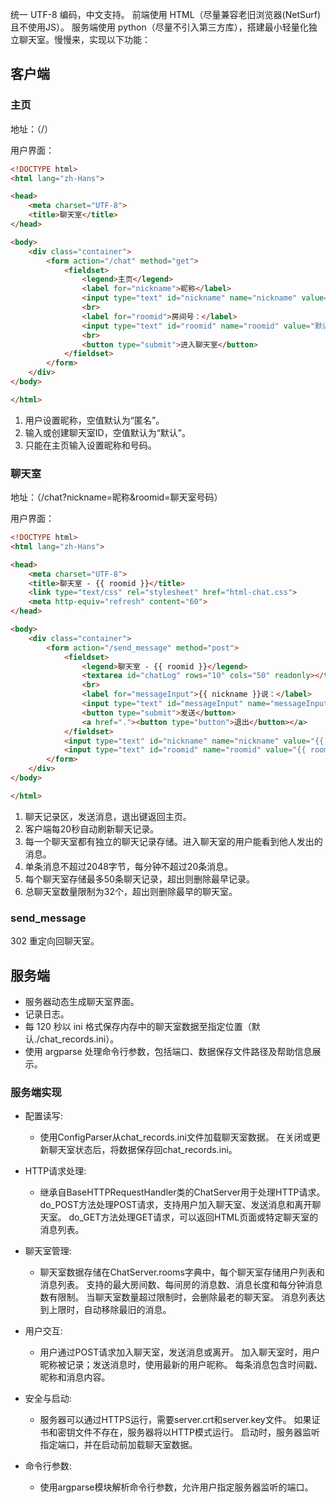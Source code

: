 统一 UTF-8 编码，中文支持。
前端使用 HTML（尽量兼容老旧浏览器(NetSurf)且不使用JS）。
服务端使用 python（尽量不引入第三方库），搭建最小轻量化独立聊天室。慢慢来，实现以下功能：

## 客户端

### 主页

地址：（/）

用户界面：

```html index.html
<!DOCTYPE html>
<html lang="zh-Hans">

<head>
    <meta charset="UTF-8">
    <title>聊天室</title>
</head>

<body>
    <div class="container">
        <form action="/chat" method="get">
            <fieldset>
                <legend>主页</legend>
                <label for="nickname">昵称</label>
                <input type="text" id="nickname" name="nickname" value="匿名">
                <br>
                <label for="roomid">房间号：</label>
                <input type="text" id="roomid" name="roomid" value="默认">
                <br>
                <button type="submit">进入聊天室</button>
            </fieldset>
        </form>
    </div>
</body>

</html>
```

1. 用户设置昵称，空值默认为“匿名”。
2. 输入或创建聊天室ID，空值默认为“默认”。
3. 只能在主页输入设置昵称和号码。

### 聊天室

地址：（/chat?nickname=昵称&roomid=聊天室号码）

用户界面：

```html chat.html
<!DOCTYPE html>
<html lang="zh-Hans">

<head>
    <meta charset="UTF-8">
    <title>聊天室 - {{ roomid }}</title>
    <link type="text/css" rel="stylesheet" href="html-chat.css">
    <meta http-equiv="refresh" content="60">
</head>

<body>
    <div class="container">
        <form action="/send_message" method="post">
            <fieldset>
                <legend>聊天室 - {{ roomid }}</legend>
                <textarea id="chatLog" rows="10" cols="50" readonly></textarea>
                <br>
                <label for="messageInput">{{ nickname }}说：</label>
                <input type="text" id="messageInput" name="messageInput">
                <button type="submit">发送</button>
                <a href="."><button type="button">退出</button></a>
            </fieldset>
            <input type="text" id="nickname" name="nickname" value="{{ nickname }}" style="display: none;">
            <input type="text" id="roomid" name="roomid" value="{{ roomid }}" style="display: none;">
        </form>
    </div>
</body>

</html>
```

1. 聊天记录区，发送消息，退出键返回主页。
2. 客户端每20秒自动刷新聊天记录。
3. 每一个聊天室都有独立的聊天记录存储。进入聊天室的用户能看到他人发出的消息。
4. 单条消息不超过2048字节，每分钟不超过20条消息。
5. 每个聊天室存储最多50条聊天记录，超出则删除最早记录。
6. 总聊天室数量限制为32个，超出则删除最早的聊天室。

### send_message

302 重定向回聊天室。

## 服务端

- 服务器动态生成聊天室界面。
- 记录日志。
- 每 120 秒以 ini 格式保存内存中的聊天室数据至指定位置（默认./chat_records.ini）。
- 使用 argparse 处理命令行参数，包括端口、数据保存文件路径及帮助信息展示。

### 服务端实现

- 配置读写:
  - 使用ConfigParser从chat_records.ini文件加载聊天室数据。
在关闭或更新聊天室状态后，将数据保存回chat_records.ini。

- HTTP请求处理:
  - 继承自BaseHTTPRequestHandler类的ChatServer用于处理HTTP请求。
do_POST方法处理POST请求，支持用户加入聊天室、发送消息和离开聊天室。
do_GET方法处理GET请求，可以返回HTML页面或特定聊天室的消息列表。

- 聊天室管理:
  - 聊天室数据存储在ChatServer.rooms字典中，每个聊天室存储用户列表和消息列表。
支持的最大房间数、每间房的消息数、消息长度和每分钟消息数有限制。
当聊天室数量超过限制时，会删除最老的聊天室。
消息列表达到上限时，自动移除最旧的消息。

- 用户交互:
  - 用户通过POST请求加入聊天室，发送消息或离开。
加入聊天室时，用户昵称被记录；发送消息时，使用最新的用户昵称。
每条消息包含时间戳、昵称和消息内容。

- 安全与启动:
  - 服务器可以通过HTTPS运行，需要server.crt和server.key文件。
如果证书和密钥文件不存在，服务器将以HTTP模式运行。
启动时，服务器监听指定端口，并在启动前加载聊天室数据。

- 命令行参数:
  - 使用argparse模块解析命令行参数，允许用户指定服务器监听的端口。
